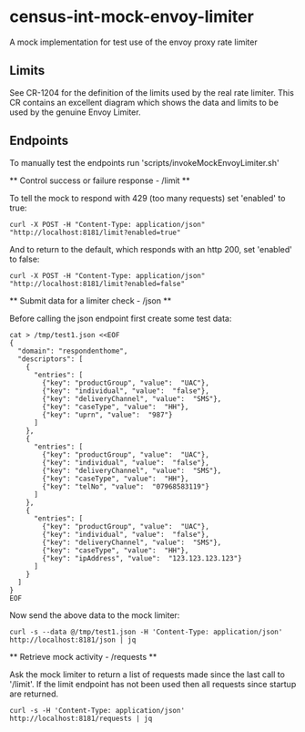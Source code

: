 # census-int-mock-envoy-limiter


A mock implementation for test use of the envoy proxy rate limiter

## Limits

See CR-1204 for the definition of the limits used by the real rate limiter.
This CR contains an excellent diagram which shows the data and limits to be used by the genuine Envoy Limiter. 

## Endpoints

To manually test the endpoints run 'scripts/invokeMockEnvoyLimiter.sh' 

** Control success or failure response - /limit **

To tell the mock to respond with 429 (too many requests) set 'enabled' to true: 

    curl -X POST -H "Content-Type: application/json" "http://localhost:8181/limit?enabled=true"

And to return to the default, which responds with an http 200, set 'enabled' to false:

    curl -X POST -H "Content-Type: application/json" "http://localhost:8181/limit?enabled=false"

**     Submit data for a limiter check - /json **

Before calling the json endpoint first create some test data:

```
cat > /tmp/test1.json <<EOF
{
  "domain": "respondenthome",
  "descriptors": [
    {
      "entries": [
        {"key": "productGroup", "value":  "UAC"},
        {"key": "individual", "value":  "false"},
        {"key": "deliveryChannel", "value":  "SMS"},
        {"key": "caseType", "value":  "HH"},
        {"key": "uprn", "value":  "987"}
      ]
    },
    {
      "entries": [
        {"key": "productGroup", "value":  "UAC"},
        {"key": "individual", "value":  "false"},
        {"key": "deliveryChannel", "value":  "SMS"},
        {"key": "caseType", "value":  "HH"},
        {"key": "telNo", "value":  "07968583119"}
      ]
    },
    {
      "entries": [
        {"key": "productGroup", "value":  "UAC"},
        {"key": "individual", "value":  "false"},
        {"key": "deliveryChannel", "value":  "SMS"},
        {"key": "caseType", "value":  "HH"},
        {"key": "ipAddress", "value":  "123.123.123.123"}
      ]
    }
  ]
}
EOF
```

Now send the above data to the mock limiter:

    curl -s --data @/tmp/test1.json -H 'Content-Type: application/json' http://localhost:8181/json | jq

** Retrieve mock activity - /requests **

Ask the mock limiter to return a list of requests made since the last call to '/limit'. 
If the limit endpoint has not been used then all requests since startup are returned.

    curl -s -H 'Content-Type: application/json' http://localhost:8181/requests | jq
